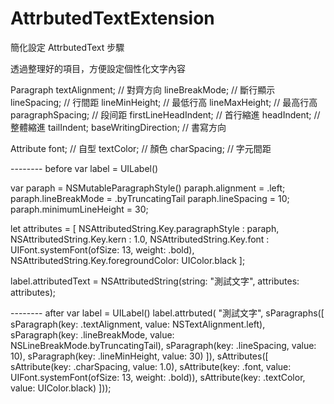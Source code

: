# AttrbutedTextExtension

簡化設定 AttrbutedText 步驟

透過整理好的項目，方便設定個性化文字內容

Paragraph
    textAlignment;        // 對齊方向
    lineBreakMode;        // 斷行顯示
    lineSpacing;          // 行間距
    lineMinHeight;        // 最低行高
    lineMaxHeight;        // 最高行高
    paragraphSpacing;     // 段间距
    firstLineHeadIndent;  // 首行縮進
    headIndent;           // 整體縮進
    tailIndent;
    baseWritingDirection; // 書寫方向
    
Attribute
    font;        // 自型
    textColor;   // 顏色
    charSpacing; // 字元間距

-------- before
var label = UILabel()

var paraph = NSMutableParagraphStyle()
paraph.alignment         = .left;
paraph.lineBreakMode     = .byTruncatingTail
paraph.lineSpacing       = 10;
paraph.minimumLineHeight = 30;

let attributes = [
    NSAttributedString.Key.paragraphStyle : paraph,
    NSAttributedString.Key.kern           : 1.0,
    NSAttributedString.Key.font           : UIFont.systemFont(ofSize: 13, weight: .bold),
    NSAttributedString.Key.foregroundColor: UIColor.black
];

label.attributedText = NSAttributedString(string: "測試文字", attributes: attributes);

-------- after
var label = UILabel() 
label.attrbuted(
    "測試文字",
    sParagraphs([
        sParagraph(key: .textAlignment, value: NSTextAlignment.left),
        sParagraph(key: .lineBreakMode, value: NSLineBreakMode.byTruncatingTail),
        sParagraph(key: .lineSpacing, value: 10),
        sParagraph(key: .lineMinHeight, value: 30)
        ]),
    sAttributes([
        sAttribute(key: .charSpacing, value: 1.0),
        sAttribute(key: .font, value: UIFont.systemFont(ofSize: 13, weight: .bold)),
        sAttribute(key: .textColor, value: UIColor.black)
        ]));
